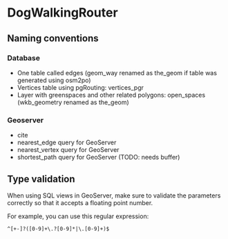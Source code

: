 # DogWalkingRouter

## Naming conventions

###  Database
- One table called edges (geom_way renamed as the_geom if table was generated using osm2po)
- Vertices table using pgRouting: vertices_pgr 
- Layer with greenspaces and other related polygons: open_spaces (wkb_geometry renamed as the_geom)

### Geoserver
- cite 
- nearest_edge query for GeoServer
- nearest_vertex query for GeoServer
- shortest_path query for GeoServer (TODO: needs buffer)


## Type validation

When using SQL views in GeoServer, make sure to validate the parameters correctly so that it accepts a floating point number. 

For example, you can use this regular expression:

`^[+-]?([0-9]+\.?[0-9]*|\.[0-9]+)$`
